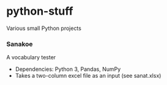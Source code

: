 # python-stuff
Various small Python projects
</br>

### Sanakoe
A vocabulary tester
* Dependencies: Python 3, Pandas, NumPy
* Takes a two-column excel file as an input (see sanat.xlsx)